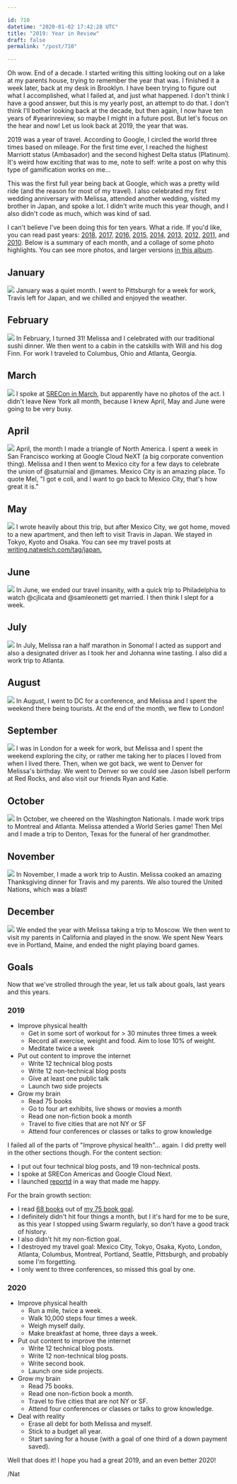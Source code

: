 ```yaml
---

id: 710
datetime: "2020-01-02 17:42:28 UTC"
title: "2019: Year in Review"
draft: false
permalink: "/post/710"

---
```


Oh wow. End of a decade. I started writing this sitting looking out on a lake at my parents house, trying to remember the year that was. I finished it a week later, back at my desk in Brooklyn. I have been trying to figure out what I accomplished, what I failed at, and just what happened. I don't think I have a good answer, but this is my yearly post, an attempt to do that.  I don't think I'll bother looking back at the decade, but then again, I now have ten years of #yearinreview, so maybe I might in a future post. But let's focus on the hear and now\! Let us look back at 2019, the year that was.

2019 was a year of travel. According to Google, I circled the world three times based on mileage. For the first time ever, I reached the highest Marriott status \(Ambasador\) and the second highest Delta status \(Platinum\). It's weird how exciting that was to me, note to self: write a post on why this type of gamification works on me...

This was the first full year being back at Google, which was a pretty wild ride \(and the reason for most of my travel\). I also celebrated my first wedding anniversary with Melissa, attended another wedding, visited my brother in Japan, and spoke a lot. I didn't write much this year though, and I also didn't code as much, which was kind of sad.

I can't believe I've been doing this for ten years. What a ride. If you'd like, you can read past years: [2018,](https://writing.natwelch.com/post/685) [2017,](https://writing.natwelch.com/post/680) [2016,](https://writing.natwelch.com/post/634) [2015,](https://writing.natwelch.com/post/531) [2014,](https://writing.natwelch.com/post/524) [2013,](https://writing.natwelch.com/post/521) [2012,](https://writing.natwelch.com/post/513) [2011,](https://writing.natwelch.com/post/507) and [2010](https://writing.natwelch.com/post/499). Below is a summary of each month, and a collage of some photo highlights. You can see more photos, and larger versions [in this album](https://photos.app.goo.gl/bXxmGUN9KGgPBsZF6).


## January

![](https://icco.imgix.net/photos/2020/0e0a9379-fdbe-438e-8517-79e852521de3.png)
January was a quiet month. I went to Pittsburgh for a week for work, Travis left for Japan, and we chilled and enjoyed the weather.

## February

![](https://icco.imgix.net/photos/2020/867d6f83-0758-47d7-9647-ae90eb32f156.png)
In February, I turned 31\! Melissa and I celebrated with our traditional sushi dinner. We then went to a cabin in the catskills with Will and his dog Finn. For work I traveled to Columbus, Ohio and Atlanta, Georgia.

## March

![](https://icco.imgix.net/photos/2020/60d5224e-04ba-4d7b-9367-9136160db0c0.png)
I spoke at [SRECon in March](https://www.usenix.org/conference/srecon19americas/presentation/welch), but apparently have no photos of the act. I didn't leave New York all month, because I knew April, May and June were going to be very busy.  

## April

![](https://icco.imgix.net/photos/2020/5e9c18a4-2e30-4092-9e33-e597757eb7e6.png)
April, the month I made a triangle of North America. I spent a week in San Francisco working at Google Cloud NeXT \(a big corporate convention thing\). Melissa and I then went to Mexico city for a few days to celebrate the union of @saturnial and @mames. Mexico City is an amazing place. To quote Mel, "I got e coli, and I want to go back to Mexico City, that's how great it is."

## May

![](https://icco.imgix.net/photos/2020/02bab95c-4ec2-49ce-b446-493fd9b09567.png)
I wrote heavily about this trip, but after Mexico City, we got home, moved to a new apartment, and then left to visit Travis in Japan. We stayed in Tokyo, Kyoto and Osaka. You can see my travel posts at [writing\.natwelch.com/tag/japan.](https://writing.natwelch.com/tag/japan) 

## June

![](https://icco.imgix.net/photos/2020/1461a5c0-b152-4fef-b28c-aa2b95f5ddd9.png)
In June, we ended our travel insanity, with a quick trip to Philadelphia to watch @cjlicata and @samleonetti get married. I then think I slept for a week.


## July

![](https://icco.imgix.net/photos/2020/2ce59be2-5fc7-45c5-8431-ca1786444988.png)
In July, Melissa ran a half marathon in Sonoma\! I acted as support and also a designated driver as I took her and Johanna wine tasting. I also did a work trip to Atlanta.

## August

![](https://icco.imgix.net/photos/2020/b1dce715-029e-416b-b2d8-1917ec671251.png)
In August, I went to DC for a conference, and Melissa and I spent the weekend there being tourists. At the end of the month, we flew to London\!

## September

![](https://icco.imgix.net/photos/2020/ccad170e-b873-49f9-a774-ce8069f7b29a.png)
I was in London for a week for work, but Melissa and I spent the weekend exploring the city, or rather me taking her to places I loved from when I lived there. Then, when we got back, we went to Denver for Melissa's birthday. We went to Denver so we could see Jason Isbell perform at Red Rocks, and also visit our friends Ryan and Katie.

## October

![](https://icco.imgix.net/photos/2020/579cad8d-b813-4519-aa5f-97ee415b8880.png)
In October, we cheered on the Washington Nationals. I made work trips to Montreal and Atlanta. Melissa attended a World Series game\! Then Mel and I made a trip to Denton, Texas for the funeral of her grandmother.

## November

![](https://icco.imgix.net/photos/2020/5ad928d3-6dd4-4bed-8330-807436670c70.png)
In November, I made a work trip to Austin. Melissa cooked an amazing Thanksgiving dinner for Travis and my parents. We also toured the United Nations, which was a blast\!

## December

![](https://icco.imgix.net/photos/2020/35f12c68-f4fe-4efa-a171-3bfd11ef546e.png)
We ended the year with Melissa taking a trip to Moscow. We then went to visit my parents in California and played in the snow. We spent New Years eve in Portland, Maine, and ended the night playing board games.

## Goals

Now that we've strolled through the year, let us talk about goals, last years and this years.

### 2019

* Improve physical health
   * Get in some sort of workout for \> 30 minutes three times a week
   * Record all exercise, weight and food. Aim to lose 10% of weight.
   * Meditate twice a week
* Put out content to improve the internet
   * Write 12 technical blog posts
   * Write 12 non\-technical blog posts
   * Give at least one public talk
   * Launch two side projects
* Grow my brain
   * Read 75 books
   * Go to four art exhibits, live shows or movies a month
   * Read one non\-fiction book a month
   * Travel to five cities that are not NY or SF
   * Attend four conferences or classes or talks to grow knowledge


I failed all of the parts of "Improve physical health"… again. I did pretty well in the other sections though. For the content section:

* I put out four technical blog posts, and 19 non\-technical posts. 
* I spoke at SRECon Americas and Google Cloud Next. 
* I launched [reportd](https://github.com/icco/reportd) in a way that made me happy. 


For the brain growth section:

* I read [68 books](https://www.goodreads.com/user/year_in_books/2019/12680) out of [my 75 book goal](https://www.goodreads.com/user_challenges/15316807).
* I definitely didn't hit four things a month, but I it's hard for me to be sure, as this year I stopped using Swarm regularly, so don't have a good track of history.
* I also didn't hit my non\-fiction goal.
* I destroyed my travel goal: Mexico City, Tokyo, Osaka, Kyoto, London, Atlanta, Columbus, Montreal, Portland, Seattle, Pittsburgh, and probably some I'm forgetting.
* I only went to three conferences, so missed this goal by one.



### 2020

* Improve physical health
   * Run a mile, twice a week.
   * Walk 10,000 steps four times a week.
   * Weigh myself daily.
   * Make breakfast at home, three days a week.
* Put out content to improve the internet
   * Write 12 technical blog posts.
   * Write 12 non\-technical blog posts.
   * Write second book.
   * Launch one side projects.
* Grow my brain
   * Read 75 books.
   * Read one non\-fiction book a month.
   * Travel to five cities that are not NY or SF.
   * Attend four conferences or classes or talks to grow knowledge.
* Deal with reality
   * Erase all debt for both Melissa and myself.
   * Stick to a budget all year.
   * Start saving for a house \(with a goal of one third of a down payment saved\).


Well that does it\! I hope you had a great 2019, and an even better 2020\!

/Nat
